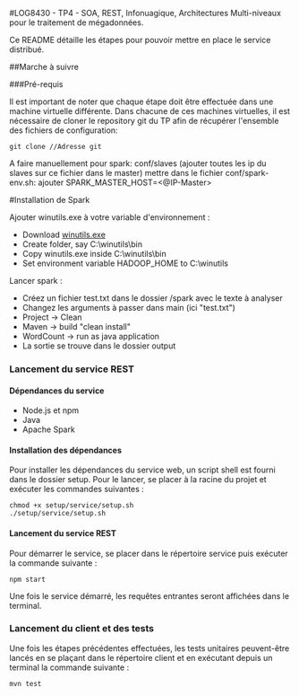 #LOG8430 - TP4 - SOA, REST, Infonuagique, Architectures Multi-niveaux pour le traitement de mégadonnées.

Ce README détaille les étapes pour pouvoir mettre en place le service distribué.

##Marche à suivre

###Pré-requis

Il est important de noter que chaque étape doit être effectuée dans une machine virtuelle différente.
Dans chacune de ces machines virtuelles, il est nécessaire de cloner le repository git du TP afin de récupérer l'ensemble des fichiers de configuration:
```
git clone //Adresse git
```

A faire manuellement pour spark:
conf/slaves (ajouter toutes les ip du slaves sur ce fichier dans le master)
mettre dans le fichier conf/spark-env.sh: ajouter SPARK_MASTER_HOST=<@IP-Master>

#Installation de Spark

Ajouter winutils.exe à votre variable d'environnement :

- Download [winutils.exe](http://public-repo-1.hortonworks.com/hdp-win-alpha/winutils.exe)
- Create folder, say C:\winutils\bin
- Copy winutils.exe inside C:\winutils\bin
- Set environment variable HADOOP_HOME to C:\winutils

Lancer spark :

- Créez un fichier test.txt  dans le dossier /spark avec le texte à analyser
- Changez les arguments à passer dans main (ici "test.txt")
- Project -> Clean
- Maven -> build "clean install"
- WordCount -> run as java application
- La sortie se trouve dans le dossier output

### Lancement du service REST

#### Dépendances du service
- Node.js et npm
- Java
- Apache Spark

#### Installation des dépendances

Pour installer les dépendances du service web, un script shell est fourni dans le dossier setup. Pour le lancer, se placer à la racine du projet et exécuter les commandes suivantes :
```
chmod +x setup/service/setup.sh
./setup/service/setup.sh
```

#### Lancement du service REST
Pour démarrer le service, se placer dans le répertoire service puis exécuter la commande suivante :
```
npm start
```
Une fois le service démarré, les requêtes entrantes seront affichées dans le terminal.

### Lancement du client et des tests

Une fois les étapes précédentes effectuées, les tests unitaires peuvent-être lancés en se plaçant dans le répertoire client et en exécutant depuis un terminal la commande suivante :
```
mvn test
```
